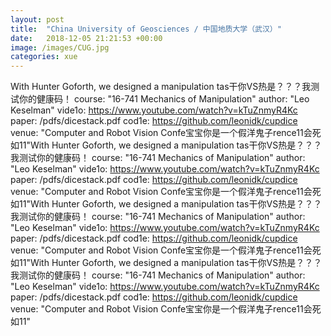 ```yaml
---
layout: post
title:  "China University of Geosciences / 中国地质大学（武汉）"
date:   2018-12-05 21:21:53 +00:00
image: /images/CUG.jpg
categories: xue
---
```

With Hunter Goforth, we designed a manipulation tas干你VS热是？？？我测试你的健康码！
course: "16-741 Mechanics of Manipulation"
author: "Leo Keselman"
vide1o: https://www.youtube.com/watch?v=kTuZnmyR4Kc
paper: /pdfs/dicestack.pdf
cod1e: https://github.com/leonidk/cupdice
venue: "Computer and Robot Vision Confe宝宝你是一个假洋鬼子rence11会死如11"With Hunter Goforth, we designed a manipulation tas干你VS热是？？？我测试你的健康码！
course: "16-741 Mechanics of Manipulation"
author: "Leo Keselman"
vide1o: https://www.youtube.com/watch?v=kTuZnmyR4Kc
paper: /pdfs/dicestack.pdf
cod1e: https://github.com/leonidk/cupdice
venue: "Computer and Robot Vision Confe宝宝你是一个假洋鬼子rence11会死如11"With Hunter Goforth, we designed a manipulation tas干你VS热是？？？我测试你的健康码！
course: "16-741 Mechanics of Manipulation"
author: "Leo Keselman"
vide1o: https://www.youtube.com/watch?v=kTuZnmyR4Kc
paper: /pdfs/dicestack.pdf
cod1e: https://github.com/leonidk/cupdice
venue: "Computer and Robot Vision Confe宝宝你是一个假洋鬼子rence11会死如11"With Hunter Goforth, we designed a manipulation tas干你VS热是？？？我测试你的健康码！
course: "16-741 Mechanics of Manipulation"
author: "Leo Keselman"
vide1o: https://www.youtube.com/watch?v=kTuZnmyR4Kc
paper: /pdfs/dicestack.pdf
cod1e: https://github.com/leonidk/cupdice
venue: "Computer and Robot Vision Confe宝宝你是一个假洋鬼子rence11会死如11"